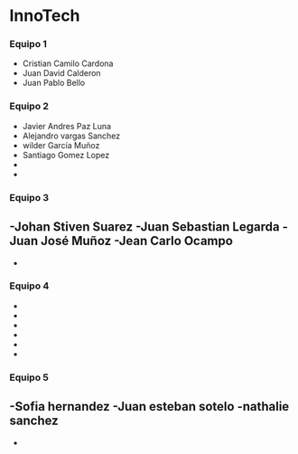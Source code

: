 # InnoTech

### Equipo 1
- Cristian Camilo Cardona
- Juan David Calderon 
- Juan Pablo Bello



### Equipo 2
- Javier Andres Paz Luna
- Alejandro vargas Sanchez
- wilder García Muñoz
- Santiago Gomez Lopez
-
-

### Equipo 3
-Johan Stiven Suarez
-Juan Sebastian Legarda
-Juan José Muñoz
-Jean Carlo Ocampo
-
-


### Equipo 4
-
-
-
-
-
-

### Equipo 5
-Sofia hernandez
-Juan esteban sotelo
-nathalie sanchez
-
-
